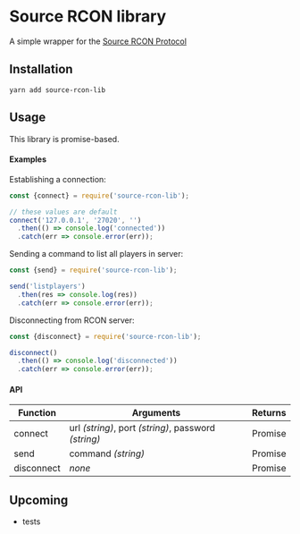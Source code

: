 # Source RCON library

A simple wrapper for the [Source RCON Protocol](https://developer.valvesoftware.com/wiki/Source_RCON_Protocol)

## Installation

```shell script
yarn add source-rcon-lib
```

## Usage
This library is promise-based.

#### Examples

Establishing a connection:
```js
const {connect} = require('source-rcon-lib');

// these values are default
connect('127.0.0.1', '27020', '')
  .then(() => console.log('connected'))
  .catch(err => console.error(err));
```

Sending a command to list all players in server:
```js
const {send} = require('source-rcon-lib');

send('listplayers')
  .then(res => console.log(res))
  .catch(err => console.error(err));
```

Disconnecting from RCON server:
```js
const {disconnect} = require('source-rcon-lib');

disconnect()
  .then(() => console.log('disconnected'))
  .catch(err => console.error(err));
```

#### API
| Function | Arguments | Returns |
| -------- | -------- | ------- |
| connect | url _(string)_, port _(string)_, password _(string)_ | Promise |
| send | command _(string)_ | Promise |
| disconnect | _none_ | Promise |


## Upcoming

- tests
